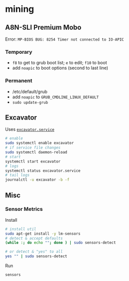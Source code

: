 # mining

## A8N-SLI Premium Mobo

Error: `MP-BIOS BUG: 8254 Timer not connected to IO-APIC`

### Temporary

* `f8` to get to grub boot list; `e` to edit; `f10` to boot
* add `noapic` to boot options (second to last line)

### Permanent

* /etc/default/grub
* add `noapic` to `GRUB_CMDLINE_LINUX_DEFAULT`
* `sudo update-grub`

## Excavator 

Uses [`excavator.service`](./excavator.service)

```sh
# enable
sudo systemctl enable excavator
# if service file changes
sudo systemctl daemon-reload
# start
systemctl start excavator
# logs
systemctl status excavator.service
# tail logs
journalctl -u excavator -b -f
```

## Misc

### Sensor Metrics

Install

```sh
# install util
sudo apt-get install -y lm-sensors
# detect & accept defaults
(while :; do echo ""; done ) | sudo sensors-detect

# or detect & "yes" to all
yes "" | sudo sensors-detect
```

Run

```sh
sensors
```

